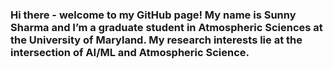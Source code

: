 ### Hi there - welcome to my GitHub page! My name is Sunny Sharma and I’m a graduate student in Atmospheric Sciences at the University of Maryland. My research interests lie at the intersection of AI/ML and Atmospheric Science. 
